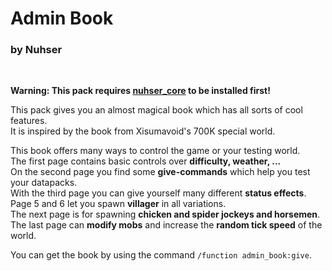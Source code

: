 # Admin Book

### by Nuhser

<br>

**Warning: This pack requires [nuhser_core](https://github.com/Nuhser/nuhser_core "Nuhser_Core") to be installed first!**

This pack gives you an almost magical book which has all sorts of cool features.  
It is inspired by the book from Xisumavoid's 700K special world.

This book offers many ways to control the game or your testing world.  
The first page contains basic controls over **difficulty, weather, ...**  
On the second page you find some **give-commands** which help you test your datapacks.  
With the third page you can give yourself many different **status effects**.  
Page 5 and 6 let you spawn **villager** in all variations.  
The next page is for spawning **chicken and spider jockeys and horsemen**.  
The last page can **modify mobs** and increase the **random tick speed** of the world.

You can get the book by using the command `/function admin_book:give`.
